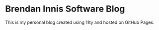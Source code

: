 # Brendan Innis Software Blog

This is my personal blog created using 11ty and hosted on GitHub Pages.
